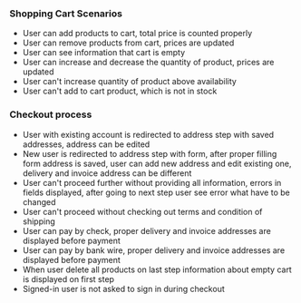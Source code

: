 ### Shopping Cart Scenarios
* User can add products to cart, total price is counted properly
* User can remove products from cart, prices are updated
* User can see information that cart is empty
* User can increase and decrease the quantity of product, prices are updated
* User can't increase quantity of product above availability
* User can't add to cart product, which is not in stock

### Checkout process
* User with existing account is redirected to address step with saved addresses, address can be edited
* New user is redirected to address step with form, after proper filling form address is saved, user can add new address and edit existing one, delivery and invoice address can be different
* User can't proceed further without providing all information, errors in fields displayed, after going to next step user see error what have to be changed
* User can't proceed without checking out terms and condition of shipping
* User can pay by check, proper delivery and invoice addresses are displayed before payment
* User can pay by bank wire, proper delivery and invoice addresses are displayed before payment
* When user delete all products on last step information about empty cart is displayed on first step
* Signed-in user is not asked to sign in during checkout
